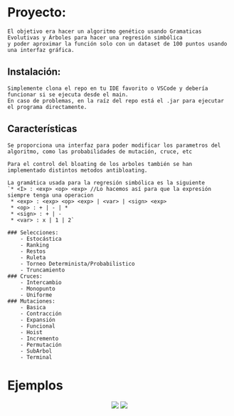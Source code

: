 # Proyecto:

	El objetivo era hacer un algoritmo genético usando Gramaticas Evolutivas y Árboles para hacer una regresión simbólica 
	y poder aproximar la función solo con un dataset de 100 puntos usando una interfaz gráfica.

## Instalación:

	Simplemente clona el repo en tu IDE favorito o VSCode y debería funcionar si se ejecuta desde el main.
	En caso de problemas, en la raíz del repo está el .jar para ejecutar el programa directamente.

## Características

	Se proporciona una interfaz para poder modificar los parametros del algoritmo, como las probabilidades de mutación, cruce, etc

	Para el control del bloating de los arboles también se han implementado distintos metodos antibloating.

	La gramática usada para la regresión simbólica es la siguiente
	`* <I> : <exp> <op> <exp> //Lo hacemos así para que la expresión siempre tenga una operacion
 	 * <exp> : <exp> <op> <exp> | <var> | <sign> <exp>
	 * <op> : + | - | *
	 * <sign> : + | -
 	 * <var> : x | 1 | 2`

	### Selecciones: 
		- Estocástica
		- Ranking
		- Restos
		- Ruleta
		- Torneo Determinista/Probabilistico
		- Truncamiento
	### Cruces: 
		- Intercambio
		- Monopunto
		- Uniforme
	### Mutaciones:
		- Basica
		- Contracción
		- Expansión
		- Funcional
		- Hoist
		- Incremento
		- Permutación
		- SubArbol
		- Terminal

# Ejemplos
<div align='center'>
  <img src="https://user-images.githubusercontent.com/57947618/269212390-a8e2bb8a-18b3-4596-9b6b-3ac5cada423f.png"/> 
  <img src="https://user-images.githubusercontent.com/57947618/269213099-5c1d9944-fef8-4964-8856-1125ae91c449.png"/>
</div>
	

